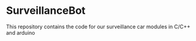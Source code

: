 # SurveillanceBot
 This repository contains the code for our surveillance car modules in C/C++ and arduino
